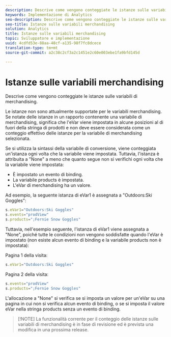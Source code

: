 ```yaml
---
description: Descrive come vengono conteggiate le istanze sulle variabili di merchandising.
keywords: Implementazione di Analytics
seo-description: Descrive come vengono conteggiate le istanze sulle variabili di merchandising.
seo-title: Istanze sulle variabili merchandising
solution: Analytics
title: Istanze sulle variabili merchandising
topic: Sviluppatore e implementazione
uuid: 4cdfd53e-88aa-48cf-a135-98f7fc8dcece
translation-type: tm+mt
source-git-commit: a2c38c2cf3a2c1451e2c60e003ebe1fa9bfd145d

---
```



# Istanze sulle variabili merchandising

Descrive come vengono conteggiate le istanze sulle variabili di merchandising.

Le istanze non sono attualmente supportate per le variabili merchandising. Se notate delle istanze in un rapporto contenente una variabile di merchandising, significa che l'eVar viene impostata in alcune posizioni al di fuori della stringa di prodotti e non deve essere considerata come un conteggio effettivo delle istanze per la variabile di merchandising selezionata.

Se si utilizza la sintassi della variabile di conversione, viene conteggiata un'istanza ogni volta che la variabile viene impostata. Tuttavia, l'istanza è attribuita a "None" a meno che quanto segue non si verifichi ogni volta che la variabile viene impostata:

* È impostato un evento di binding.
* La variabile products è impostata.
* L'eVar di merchandising ha un valore.

Ad esempio, la seguente istanza di eVar1 è assegnata a "Outdoors:Ski Goggles":

```js
s.eVar1="Outdoors:Ski Goggles" 
s.events="prodView" 
s.products=";Fernie Snow Goggles"
```

Tuttavia, nell'esempio seguente, l'istanza di eVar1 viene assegnata a "None", poiché tutte le condizioni non vengono soddisfatte quando l'eVar è impostato (non esiste alcun evento di binding e la variabile products non è impostata):

Pagina 1 della visita:

```js
s.eVar1="Outdoors:Ski Goggles"
```

Pagina 2 della visita:

```js
s.events="prodView" 
s.products=";Fernie Snow Goggles"
```

L'allocazione a "None" si verifica se si imposta un valore per un'eVar su una pagina in cui non si verifica alcun evento di binding, o se si imposta il valore eVar nella stringa products senza un evento di binding.

> [!NOTE] La funzionalità corrente per il conteggio delle istanze sulle variabili di merchandising è in fase di revisione ed è prevista una modifica in una prossima release.

